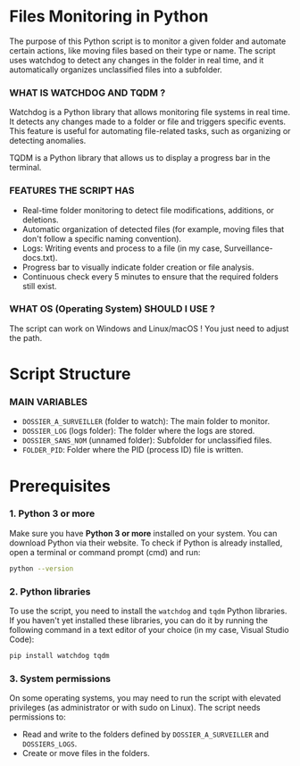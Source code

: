 # Files Monitoring in Python
The purpose of this Python script is to monitor a given folder and automate certain actions, like moving files based on their type or name. The script uses watchdog to detect any changes in the folder in real time, and it automatically organizes unclassified files into a subfolder.

### WHAT IS WATCHDOG AND TQDM ?
Watchdog is a Python library that allows monitoring file systems in real time. It detects any changes made to a folder or file and triggers specific events. This feature is useful for automating file-related tasks, such as organizing or detecting anomalies.

TQDM is a Python library that allows us to display a progress bar in the terminal.

### FEATURES THE SCRIPT HAS
- Real-time folder monitoring to detect file modifications, additions, or deletions.
- Automatic organization of detected files (for example, moving files that don't follow a specific naming convention).
- Logs: Writing events and process to a file (in my case, Surveillance-docs.txt).
- Progress bar to visually indicate folder creation or file analysis.
- Continuous check every 5 minutes to ensure that the required folders still exist.

### WHAT OS (Operating System) SHOULD I USE ?
The script can work on Windows and Linux/macOS ! You just need to adjust the path.

# Script Structure
### MAIN VARIABLES
- `DOSSIER_A_SURVEILLER` (folder to watch): The main folder to monitor.
- `DOSSIER_LOG` (logs folder): The folder where the logs are stored.
- `DOSSIER_SANS_NOM` (unnamed folder): Subfolder for unclassified files.
- `FOLDER_PID`: Folder where the PID (process ID) file is written. 

# Prerequisites
### 1. Python 3 or more
Make sure you have **Python 3 or more** installed on your system. You can download Python via their website. To check if Python is already installed, open a terminal or command prompt (cmd) and run:
```bash
python --version
```

### 2. Python libraries
To use the script, you need to install the `watchdog` and `tqdm` Python libraries. If you haven't yet installed these libraries, you can do it by running the following command in a text editor of your choice (in my case, Visual Studio Code):
```bash
pip install watchdog tqdm
```

### 3. System permissions
On some operating systems, you may need to run the script with elevated privileges (as administrator or with sudo on Linux). The script needs permissions to:
- Read and write to the folders defined by `DOSSIER_A_SURVEILLER` and `DOSSIERS_LOGS`.
- Create or move files in the folders.
